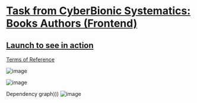# [Task from CyberBionic Systematics: Books Authors (Frontend)](https://github.com/UniBreakfast/cybio-books-authors)

## [Launch to see in action](https://unibreakfast.github.io/cybio-books-authors/)

[Terms of Reference](tor.pdf)

![image](https://user-images.githubusercontent.com/19654456/220428126-0188a9ad-fb8e-4e10-bdaa-d55f69dcaa25.png)

![image](https://user-images.githubusercontent.com/19654456/220428254-6e44841d-d080-4f1f-8b7d-a9f0384c96da.png)

Dependency graph)))
![image](https://user-images.githubusercontent.com/19654456/220427604-8ad21acf-4002-4f63-aca2-09cc25e3f64e.png)
